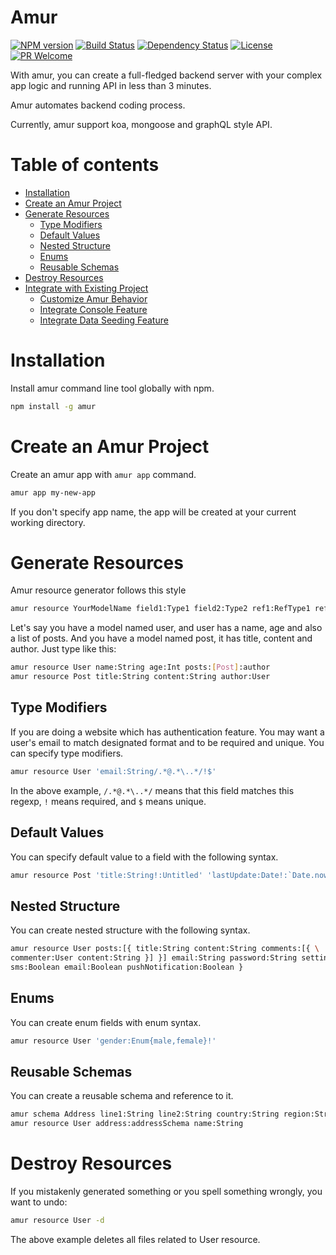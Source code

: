 # Amur
[![NPM version][npm-image]][npm-url]
[![Build Status][travis-image]][travis-url]
[![Dependency Status][daviddm-image]][daviddm-url]
[![License][license-image]][license-url]
[![PR Welcome][pr-image]][pr-url]

With amur, you can create a full-fledged backend server with your complex app
logic and running API in less than 3 minutes.

Amur automates backend coding process.

Currently, amur support koa, mongoose and graphQL style API.

# Table of contents
* [Installation](#installation)
* [Create an Amur Project](#create-an-amur-project)
* [Generate Resources](#generate-resources)
  * [Type Modifiers](#type-modifiers)
  * [Default Values](#default-values)
  * [Nested Structure](#nested-structure)
  * [Enums](#enums)
  * [Reusable Schemas](#reusable-schemas)
* [Destroy Resources](#destroy-resources)
* [Integrate with Existing Project](#integrate-with-existing-project)
  * [Customize Amur Behavior](#customize-amur-behavior)
  * [Integrate Console Feature](#integrate-console-feature)
  * [Integrate Data Seeding Feature](#integrate-data-seeding-feature)

# Installation

Install amur command line tool globally with npm.

```bash
npm install -g amur
```

# Create an Amur Project

Create an amur app with `amur app` command.

```bash
amur app my-new-app
```

If you don't specify app name, the app will be created at your current working directory.

# Generate Resources

Amur resource generator follows this style

``` bash
amur resource YourModelName field1:Type1 field2:Type2 ref1:RefType1 ref2:RefType2:foreignKey
```

Let's say you have a model named user, and user has a name, age and also a list of posts.
And you have a model named post, it has title, content and author. Just type like this:

``` bash
amur resource User name:String age:Int posts:[Post]:author
amur resource Post title:String content:String author:User
```

## Type Modifiers

If you are doing a website which has authentication feature. You may want a
user's email to match designated format and to be required and unique. You can
specify type modifiers.

``` bash
amur resource User 'email:String/.*@.*\..*/!$'
```

In the above example, `/.*@.*\..*/` means that this field matches this regexp,
`!` means required, and `$` means unique.

## Default Values

You can specify default value to a field with the following syntax.

``` bash
amur resource Post 'title:String!:Untitled' 'lastUpdate:Date!:`Date.now`'
```

## Nested Structure

You can create nested structure with the following syntax.

``` bash
amur resource User posts:[{ title:String content:String comments:[{ \
commenter:User content:String }] }] email:String password:String settings:{ \
sms:Boolean email:Boolean pushNotification:Boolean }
```

## Enums

You can create enum fields with enum syntax.

``` bash
amur resource User 'gender:Enum{male,female}!'
```

## Reusable Schemas

You can create a reusable schema and reference to it.

``` bash
amur schema Address line1:String line2:String country:String region:String
amur resource User address:addressSchema name:String
```

# Destroy Resources

If you mistakenly generated something or you spell something wrongly, you want to undo:

``` bash
amur resource User -d
```

The above example deletes all files related to User resource.

[npm-image]: https://badge.fury.io/js/amur.svg
[npm-url]: https://npmjs.org/package/amur
[travis-image]: https://travis-ci.org/zhangkaiyulw/amur.svg?branch=master
[travis-url]: https://travis-ci.org/zhangkaiyulw/amur
[daviddm-image]: https://david-dm.org/zhangkaiyulw/amur.svg?theme=shields.io
[daviddm-url]: https://david-dm.org/zhangkaiyulw/amur
[license-image]: https://img.shields.io/github/license/zhangkaiyulw/amur.svg
[license-url]: https://github.com/zhangkaiyulw/amur/blob/master/LICENSE
[pr-image]: https://img.shields.io/badge/PRs-welcome-brightgreen.svg
[pr-url]: https://github.com/zhangkaiyulw/amur/blob/master/CONTRIBUTING.md

